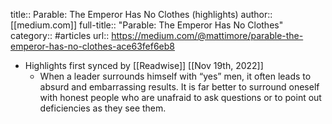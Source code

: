 title:: Parable: The Emperor Has No Clothes (highlights)
author:: [[medium.com]]
full-title:: "Parable: The Emperor Has No Clothes"
category:: #articles
url:: https://medium.com/@mattimore/parable-the-emperor-has-no-clothes-ace63fef6eb8

- Highlights first synced by [[Readwise]] [[Nov 19th, 2022]]
	- When a leader surrounds himself with “yes” men, it often leads to absurd and embarrassing results. It is far better to surround oneself with honest people who are unafraid to ask questions or to point out deficiencies as they see them.